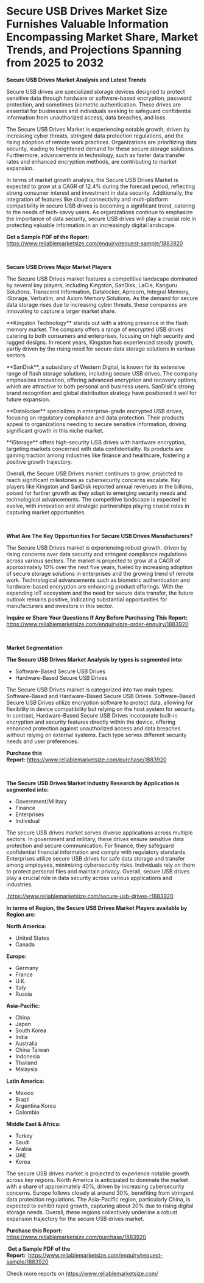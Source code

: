 <p><h1>Secure USB Drives Market Size Furnishes Valuable Information Encompassing Market Share, Market Trends, and Projections Spanning from 2025 to 2032</h1></p><p><strong>Secure USB Drives Market Analysis and Latest Trends</strong></p>
<p><p>Secure USB drives are specialized storage devices designed to protect sensitive data through hardware or software-based encryption, password protection, and sometimes biometric authentication. These drives are essential for businesses and individuals seeking to safeguard confidential information from unauthorized access, data breaches, and loss.</p><p>The Secure USB Drives Market is experiencing notable growth, driven by increasing cyber threats, stringent data protection regulations, and the rising adoption of remote work practices. Organizations are prioritizing data security, leading to heightened demand for these secure storage solutions. Furthermore, advancements in technology, such as faster data transfer rates and enhanced encryption methods, are contributing to market expansion.</p><p>In terms of market growth analysis, the Secure USB Drives Market is expected to grow at a CAGR of 12.4% during the forecast period, reflecting strong consumer interest and investment in data security. Additionally, the integration of features like cloud connectivity and multi-platform compatibility in secure USB drives is becoming a significant trend, catering to the needs of tech-savvy users. As organizations continue to emphasize the importance of data security, secure USB drives will play a crucial role in protecting valuable information in an increasingly digital landscape.</p></p>
<p><strong>Get a Sample PDF of the Report:&nbsp;</strong> <a href="https://www.reliablemarketsize.com/enquiry/request-sample/1883920?utm_campaign=3117&utm_medium=2&utm_source=Github&utm_content=ia&utm_term=05042025&utm_id=secure-usb-drives">https://www.reliablemarketsize.com/enquiry/request-sample/1883920</a></p>
<p>&nbsp;</p>
<p><strong>Secure USB Drives Major Market Players</strong></p>
<p><p>The Secure USB Drives market features a competitive landscape dominated by several key players, including Kingston, SanDisk, LaCie, Kanguru Solutions, Transcend Information, Datalocker, Apricorn, Integral Memory, iStorage, Verbatim, and Axiom Memory Solutions. As the demand for secure data storage rises due to increasing cyber threats, these companies are innovating to capture a larger market share.</p><p>**Kingston Technology** stands out with a strong presence in the flash memory market. The company offers a range of encrypted USB drives catering to both consumers and enterprises, focusing on high security and rugged designs. In recent years, Kingston has experienced steady growth, partly driven by the rising need for secure data storage solutions in various sectors.</p><p>**SanDisk**, a subsidiary of Western Digital, is known for its extensive range of flash storage solutions, including secure USB drives. The company emphasizes innovation, offering advanced encryption and recovery options, which are attractive to both personal and business users. SanDisk's strong brand recognition and global distribution strategy have positioned it well for future expansion.</p><p>**Datalocker** specializes in enterprise-grade encrypted USB drives, focusing on regulatory compliance and data protection. Their products appeal to organizations needing to secure sensitive information, driving significant growth in this niche market.</p><p>**iStorage** offers high-security USB drives with hardware encryption, targeting markets concerned with data confidentiality. Its products are gaining traction among industries like finance and healthcare, fostering a positive growth trajectory.</p><p>Overall, the Secure USB Drives market continues to grow, projected to reach significant milestones as cybersecurity concerns escalate. Key players like Kingston and SanDisk reported annual revenues in the billions, poised for further growth as they adapt to emerging security needs and technological advancements. The competitive landscape is expected to evolve, with innovation and strategic partnerships playing crucial roles in capturing market opportunities.</p></p>
<p>&nbsp;</p>
<p><strong>What Are The Key Opportunities For Secure USB Drives Manufacturers?</strong></p>
<p><p>The Secure USB Drives market is experiencing robust growth, driven by rising concerns over data security and stringent compliance regulations across various sectors. The market is projected to grow at a CAGR of approximately 10% over the next five years, fueled by increasing adoption of secure storage solutions in enterprises and the growing trend of remote work. Technological advancements such as biometric authentication and hardware-based encryption are enhancing product offerings. With the expanding IoT ecosystem and the need for secure data transfer, the future outlook remains positive, indicating substantial opportunities for manufacturers and investors in this sector.</p></p>
<p><strong>Inquire or Share Your Questions If Any Before Purchasing This Report:</strong> <a href="https://www.reliablemarketsize.com/enquiry/pre-order-enquiry/1883920?utm_campaign=3117&utm_medium=2&utm_source=Github&utm_content=ia&utm_term=05042025&utm_id=secure-usb-drives">https://www.reliablemarketsize.com/enquiry/pre-order-enquiry/1883920</a></p>
<p>&nbsp;</p>
<p><strong>Market Segmentation</strong></p>
<p><strong>The Secure USB Drives Market Analysis by types is segmented into:</strong></p>
<p><ul><li>Software-Based Secure USB Drives</li><li>Hardware-Based Secure USB Drives</li></ul></p>
<p><p>The Secure USB Drives market is categorized into two main types: Software-Based and Hardware-Based Secure USB Drives. Software-Based Secure USB Drives utilize encryption software to protect data, allowing for flexibility in device compatibility but relying on the host system for security. In contrast, Hardware-Based Secure USB Drives incorporate built-in encryption and security features directly within the device, offering enhanced protection against unauthorized access and data breaches without relying on external systems. Each type serves different security needs and user preferences.</p></p>
<p><strong>Purchase this Report:&nbsp;</strong><a href="https://www.reliablemarketsize.com/purchase/1883920?utm_campaign=3117&utm_medium=2&utm_source=Github&utm_content=ia&utm_term=05042025&utm_id=secure-usb-drives">https://www.reliablemarketsize.com/purchase/1883920</a></p>
<p>&nbsp;</p>
<p><strong>The Secure USB Drives Market Industry Research by Application is segmented into:</strong></p>
<p><ul><li>Government/Military</li><li>Finance</li><li>Enterprises</li><li>Individual</li></ul></p>
<p><p>The secure USB drives market serves diverse applications across multiple sectors. In government and military, these drives ensure sensitive data protection and secure communication. For finance, they safeguard confidential financial information and comply with regulatory standards. Enterprises utilize secure USB drives for safe data storage and transfer among employees, minimizing cybersecurity risks. Individuals rely on them to protect personal files and maintain privacy. Overall, secure USB drives play a crucial role in data security across various applications and industries.</p></p>
<p><a href="https://www.reliablemarketsize.com/secure-usb-drives-r1883920?utm_campaign=3117&utm_medium=2&utm_source=Github&utm_content=ia&utm_term=05042025&utm_id=secure-usb-drives">&nbsp;https://www.reliablemarketsize.com/secure-usb-drives-r1883920</a></p>
<p><strong>In terms of Region, the Secure USB Drives Market Players available by Region are:</strong></p>
<p>
    <p> <strong> North America: </strong>
        <ul>
            <li>United States</li>
            <li>Canada</li>
        </ul>
        </p> 
    <p> <strong> Europe: </strong>
        <ul>
            <li>Germany</li>
            <li>France</li>
            <li>U.K.</li>
            <li>Italy</li>
            <li>Russia</li>
        </ul>
        </p> 
    <p> <strong> Asia-Pacific: </strong>
        <ul>
            <li>China</li>
            <li>Japan</li>
            <li>South Korea</li>
            <li>India</li>
            <li>Australia</li>
            <li>China Taiwan</li>
            <li>Indonesia</li>
            <li>Thailand</li>
            <li>Malaysia</li>
        </ul>
        </p> 
    <p> <strong> Latin America: </strong>
        <ul>
            <li>Mexico</li>
            <li>Brazil</li>
            <li>Argentina Korea</li>
            <li>Colombia</li>
        </ul>
        </p> 
    <p> <strong> Middle East & Africa: </strong>
        <ul>
            <li>Turkey</li>
            <li>Saudi</li>
            <li>Arabia</li>
            <li>UAE</li>
            <li>Korea</li>
        </ul>
    </p>
    </p>
<p><p>The secure USB drives market is projected to experience notable growth across key regions. North America is anticipated to dominate the market with a share of approximately 40%, driven by increasing cybersecurity concerns. Europe follows closely at around 30%, benefiting from stringent data protection regulations. The Asia-Pacific region, particularly China, is expected to exhibit rapid growth, capturing about 20% due to rising digital storage needs. Overall, these regions collectively underline a robust expansion trajectory for the secure USB drives market.</p></p>
<p><strong>Purchase this Report: </strong><a href="https://www.reliablemarketsize.com/purchase/1883920?utm_campaign=3117&utm_medium=2&utm_source=Github&utm_content=ia&utm_term=05042025&utm_id=secure-usb-drives">https://www.reliablemarketsize.com/purchase/1883920</a></p>
<p>&nbsp;<strong>Get a Sample PDF of the Report:&nbsp;&nbsp;</strong><a href="https://www.reliablemarketsize.com/enquiry/request-sample/1883920?utm_campaign=3117&utm_medium=2&utm_source=Github&utm_content=ia&utm_term=05042025&utm_id=secure-usb-drives">https://www.reliablemarketsize.com/enquiry/request-sample/1883920</a></p>
<p><strong></strong></p>
<p>Check more reports on <a href="https://www.reliablemarketsize.com/?utm_campaign=3117&utm_medium=2&utm_source=Github&utm_content=ia&utm_term=05042025&utm_id=secure-usb-drives">https://www.reliablemarketsize.com/</a></p>